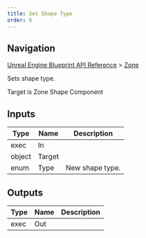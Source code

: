 ```yaml
---
title: Set Shape Type
order: 6
---
```

## Navigation

[Unreal Engine Blueprint API Reference](https://dev.epicgames.com/documentation/en-us/unreal-engine/BlueprintAPI) > [Zone](https://dev.epicgames.com/documentation/en-us/unreal-engine/BlueprintAPI/Zone)

Sets shape type.

Target is Zone Shape Component

## Inputs

| Type | Name | Description |
| --- | --- | --- |
| exec | In |  |
| object | Target |  |
| enum | Type | New shape type. |

## Outputs

| Type | Name | Description |
| --- | --- | --- |
| exec | Out |  |
